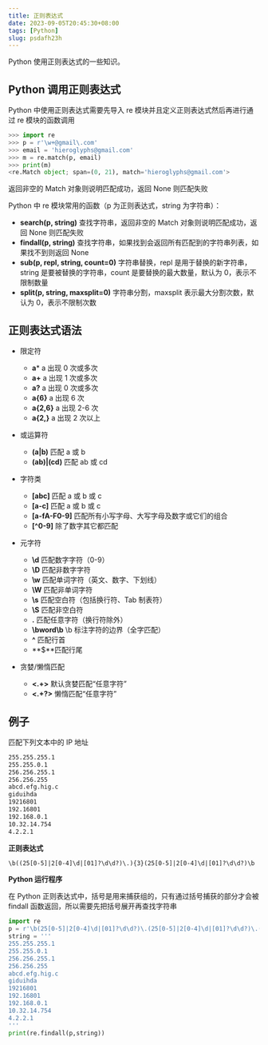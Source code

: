 ```yaml
---
title: 正则表达式
date: 2023-09-05T20:45:30+08:00
tags: [Python]
slug: psdafh23h
---
```


Python 使用正则表达式的一些知识。

<!--more-->

## Python 调用正则表达式

Python 中使用正则表达式需要先导入 re 模块并且定义正则表达式然后再进行通过 re 模块的函数调用

```python
>>> import re
>>> p = r'\w+@gmail\.com'
>>> email = 'hieroglyphs@gmail.com'
>>> m = re.match(p, email)
>>> print(m)
<re.Match object; span=(0, 21), match='hieroglyphs@gmail.com'>
```

返回非空的 Match 对象则说明匹配成功，返回 None 则匹配失败

Python 中 re 模块常用的函数（p 为正则表达式，string 为字符串）：
- **search(p, string)** 查找字符串，返回非空的 Match 对象则说明匹配成功，返回 None 则匹配失败
- **findall(p, string)** 查找字符串，如果找到会返回所有匹配到的字符串列表，如果找不到则返回 None
- **sub(p, repl, string, count=0)** 字符串替换，repl 是用于替换的新字符串，string 是要被替换的字符串，count 是要替换的最大数量，默认为 0，表示不限制数量
- **split(p, string, maxsplit=0)** 字符串分割，maxsplit 表示最大分割次数，默认为 0，表示不限制次数

## 正则表达式语法

- 限定符
    - **a*** a 出现 0 次或多次
    - **a+** a 出现 1 次或多次
    - **a?** a 出现 0 次或多次
    - **a{6}** a 出现 6 次
    - **a{2,6}** a 出现 2-6 次
    - **a{2,}** a 出现 2 次以上

- 或运算符
    - **(a|b)** 匹配 a 或 b
    - **(ab)|(cd)** 匹配 ab 或 cd

- 字符类
    - **[abc]** 匹配 a 或 b 或 c
    - **[a-c]** 匹配 a 或 b 或 c
    - **[a-fA-F0-9]** 匹配所有小写字母、大写字母及数字或它们的组合
    - **[^0-9]** 除了数字其它都匹配

- 元字符
    - **\d** 匹配数字字符（0-9）
    - **\D** 匹配非数字字符
    - **\w** 匹配单词字符（英文、数字、下划线）
    - **\W** 匹配非单词字符
    - **\s** 匹配空白符（包括换行符、Tab 制表符）
    - **\S** 匹配非空白符
    - **.** 匹配任意字符（换行符除外）
    - **\bword\b** \b 标注字符的边界（全字匹配）
    - **^** 匹配行首
    - **$**匹配行尾

- 贪婪/懒惰匹配
    - **<.+>** 默认贪婪匹配“任意字符”
    - **<.+?>** 懒惰匹配“任意字符”

## 例子

匹配下列文本中的 IP 地址

```txt
255.255.255.1
255.255.0.1
256.256.255.1
256.256.255
abcd.efg.hig.c
giduihda
19216801
192.16801
192.168.0.1
10.32.14.754
4.2.2.1
```

**正则表达式**
```txt
\b((25[0-5]|2[0-4]\d|[01]?\d\d?)\.){3}(25[0-5]|2[0-4]\d|[01]?\d\d?)\b
```

**Python 运行程序**

在 Python 正则表达式中，括号是用来捕获组的，只有通过括号捕获的部分才会被 findall 函数返回，所以需要先把括号展开再查找字符串

```python
import re
p = r'\b(25[0-5]|2[0-4]\d|[01]?\d\d?)\.(25[0-5]|2[0-4]\d|[01]?\d\d?)\.(25[0-5]|2[0-4]\d|[01]?\d\d?)\.(25[0-5]|2[0-4]\d|[01]?\d\d?)\b'
string = '''
255.255.255.1
255.255.0.1
256.256.255.1
256.256.255
abcd.efg.hig.c
giduihda
19216801
192.16801
192.168.0.1
10.32.14.754
4.2.2.1
'''
print(re.findall(p,string))
```